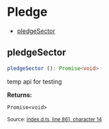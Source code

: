 <!-- Code generated by github.com/filecoin-shipyard/js-lotus-client/docgen. DO NOT EDIT. -->
# Pledge



* [pledgeSector](pledge.md#pledgesector)

## pledgeSector

```ts
pledgeSector (): Promise<void>
```

temp api for testing

**Returns:**

<code>Promise&lt;void&gt;</code>

<small>Source: [index.d.ts, line 861, character 14](https://github.com/filecoin-shipyard/js-lotus-client-rpc/blob/master/index.d.ts#L861)</small>
